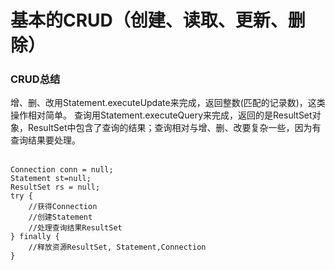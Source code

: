 # 基本的CRUD（创建、读取、更新、删除） 


### CRUD总结
增、删、改用Statement.executeUpdate来完成，返回整数(匹配的记录数)，这类操作相对简单。
查询用Statement.executeQuery来完成，返回的是ResultSet对象，ResultSet中包含了查询的结果；查询相对与增、删、改要复杂一些，因为有查询结果要处理。
<br><br>


```
Connection conn = null;
Statement st=null;
ResultSet rs = null;
try {
	//获得Connection
	//创建Statement
	//处理查询结果ResultSet
} finally {
	//释放资源ResultSet, Statement,Connection
}

```
